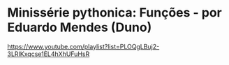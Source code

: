 # Minissérie pythonica: Funções - por Eduardo Mendes (Duno)
https://www.youtube.com/playlist?list=PLOQgLBuj2-3LRIKxqcse1EL4hXhUFuHsR